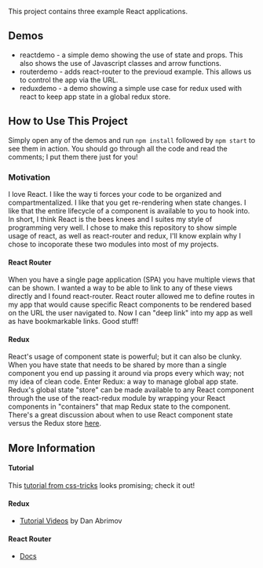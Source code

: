 This project contains three example React applications.

## Demos
* reactdemo - a simple demo showing the use of state and props. This also shows the use of Javascript classes and  arrow functions.
* routerdemo - adds react-router to the previoud example. This allows us to control the app via the URL.
* reduxdemo - a demo showing a simple use case for redux used with react to keep app state in a global redux store.

## How to Use This Project
Simply open any of the demos and run `npm install` followed by `npm start` to see them in action. You should go through all the code and read the comments; I put them there just for you!

### Motivation
I love React. I like the way ti forces your code to be organized and compartmentalized. I like that you get re-rendering when state changes. I like that the entire lifecycle of a component is available to you to hook into. In short, I think React is the bees knees and I suites my style of programming very well.
I chose to make this repository to show simple usage of react, as well as react-router and redux, I'll know explain why I chose to incoporate these two modules into most of my projects.

#### React Router
When you have a single page application (SPA) you have multiple views that can be shown. I wanted a way to be able to link to any of these views directly and I found react-router. React router allowed me to define routes in my app that would cause specific React components to be rendered based on the URL the user navigated to. Now I can "deep link" into my app as well as have bookmarkable links. Good stuff!

#### Redux
React's usage of component state is powerful; but it can also be clunky. When you have state that needs to be shared by more than a single component you end up passing it around via props every which way; not my idea of clean code. Enter Redux: a way to manage global app state. Redux's global state "store" can be made available to any React component through the use of the react-redux module by wrapping your React components in "containers" that map Redux state to the component.
There's a great discussion about when to use React component state versus the Redux store [here](https://github.com/reactjs/redux/issues/1287).

## More Information

#### Tutorial
This [tutorial from css-tricks](https://css-tricks.com/learning-react-router/) looks promising; check it out!

#### Redux
* [Tutorial Videos](https://egghead.io/courses/getting-started-with-redux) by Dan Abrimov

#### React Router
* [Docs](https://reacttraining.com/react-router/)
